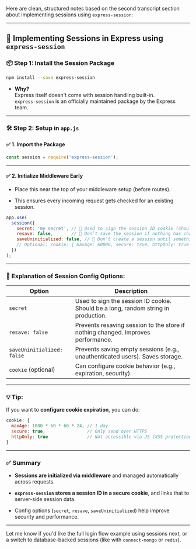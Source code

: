 Here are clean, structured notes based on the second transcript section about implementing sessions using `express-session`:

---

## 🔧 **Implementing Sessions in Express using `express-session`**

### 📦 Step 1: Install the Session Package

```bash
npm install --save express-session
```

- **Why?**  
    Express itself doesn't come with session handling built-in.  
    `express-session` is an officially maintained package by the Express team.
    

---

### 🛠️ Step 2: Setup in `app.js`

#### ✅ 1. **Import the Package**

```js
const session = require('express-session');
```

---

#### ✅ 2. **Initialize Middleware Early**

- Place this near the top of your middleware setup (before routes).
    
- This ensures every incoming request gets checked for an existing session.
    

```js
app.use(
  session({
    secret: 'my secret', // 🔐 Used to sign the session ID cookie (should be a long, secure string in production)
    resave: false,       // 🚫 Don’t save the session if nothing has changed
    saveUninitialized: false, // 🚫 Don’t create a session until something is stored
    // Optional: cookie: { maxAge: 60000, secure: true, httpOnly: true }
  })
);
```

---

### 🧠 Explanation of Session Config Options:

|Option|Description|
|---|---|
|`secret`|Used to sign the session ID cookie. Should be a long, random string in production.|
|`resave: false`|Prevents resaving session to the store if nothing changed. Improves performance.|
|`saveUninitialized: false`|Prevents saving empty sessions (e.g., unauthenticated users). Saves storage.|
|`cookie` (optional)|Can configure cookie behavior (e.g., expiration, security).|

---

### 💡 Tip:

If you want to **configure cookie expiration**, you can do:

```js
cookie: {
  maxAge: 1000 * 60 * 60 * 24, // 1 day
  secure: true,                // Only send over HTTPS
  httpOnly: true               // Not accessible via JS (XSS protection)
}
```

---

### ✅ Summary

- **Sessions are initialized via middleware** and managed automatically across requests.
    
- **`express-session` stores a session ID in a secure cookie**, and links that to server-side session data.
    
- Config options (`secret`, `resave`, `saveUninitialized`) help improve security and performance.
    

---

Let me know if you'd like the full login flow example using sessions next, or a switch to database-backed sessions (like with `connect-mongo` or `redis`).
